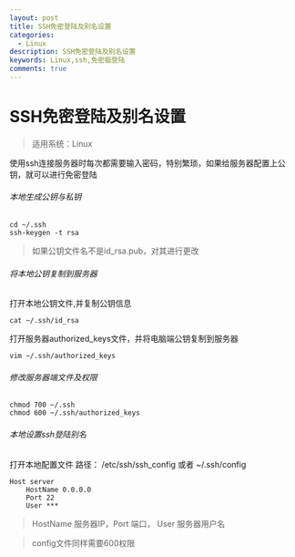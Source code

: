 ```yaml
---
layout: post
title: SSH免密登陆及别名设置
categories:
  - Linux
description: SSH免密登陆及别名设置
keywords: Linux,ssh,免密铤登陆
comments: true
---
```



# SSH免密登陆及别名设置
> 适用系统：Linux

使用ssh连接服务器时每次都需要输入密码，特别繁琐，如果给服务器配置上公钥，就可以进行免密登陆
###### 本地生成公钥与私钥
```
cd ~/.ssh
ssh-keygen -t rsa
```
>如果公钥文件名不是id_rsa.pub，对其进行更改

###### 将本地公钥复制到服务器
打开本地公钥文件,并复制公钥信息

```
cat ~/.ssh/id_rsa
```
打开服务器authorized_keys文件，并将电脑端公钥复制到服务器
```
vim ~/.ssh/authorized_keys
```

###### 修改服务器端文件及权限
```
chmod 700 ~/.ssh
chmod 600 ~/.ssh/authorized_keys
```
###### 本地设置ssh登陆别名
打开本地配置文件
路径： /etc/ssh/ssh_config 或者 ~/.ssh/config
```
Host server
    HostName 0.0.0.0
    Port 22
    User ***
```
> HostName 服务器IP，Port 端口， User 服务器用户名

> config文件同样需要600权限











